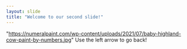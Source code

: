 ```yaml
---
layout: slide
title: "Welcome to our second slide!"
---
```

"https://numeralpaint.com/wp-content/uploads/2021/07/baby-highland-cow-paint-by-numbers.jpg"
Use the left arrow to go back!
